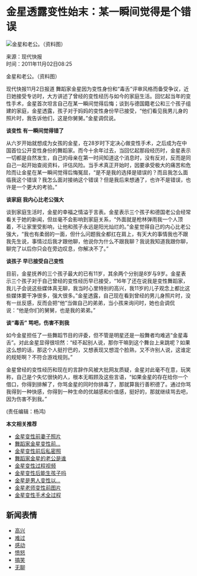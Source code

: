 # 金星透露变性始末：某一瞬间觉得是个错误

![金星和老公。（资料图）](https://photocdn.sohu.com/20111102/Img324223280.jpg)

来源：现代快报  
时间：2011年11月02日08:25  

金星和老公。（资料图）

现代快报11月2日报道 舞蹈家金星因为变性身份和“毒舌”评审风格而备受争议，近日她接受专访时，大方讲述了曾经的变性经历与如今的家庭生活。回忆起当年的变性手术，金星首次坦言自己在某一瞬间觉得后悔；谈到与德国籍老公和三个孩子组建的家庭，金星透露，孩子对于妈妈的变性身份早已接受，“他们看见我男儿身的照片时，我告诉他们，这是你舅舅。”金星调侃说。

**谈变性 有一瞬间觉得错了**

从六岁开始就想成为女孩的金星，在28岁时下定决心做变性手术，之后成为在中国首位公开变性身份的舞蹈家。而今十余年过去，当回忆起那段经历时，金星表示一切都是自然发生，自己的母亲在第一时间知道这个消息时，没有反对，反而是同自己一起开始查阅资料，评估风险。当手术真正开始时，因要承受极大的痛苦和危险而让金星在某一瞬间觉得后悔冤屈，“是不是我的选择是错误的？而且我怎么面临我这个错误？我怎么面对接纳这个错误？但是我后来想通了，也许不是错误，也许是一个更大的考验。”

**谈家庭 我内心比老公强大**

谈到家庭生活时，金星的幸福之情溢于言表。金星表示三个孩子和德国老公会经常看关于她的新闻，但丝毫不会影响到家庭关系，“外面就是枪林弹雨我一个人顶着，不让家里受影响，让他和孩子永远是阳光灿烂的。”金星觉得自己的内心比老公强大，“我也有柔弱的一面，但什么问题我全都扛在肩上，有天大的事情我也不跟我先生说，事情过后我才跟他聊，他说你为什么不跟我聊？我说我知道我跟你聊，聊完了以后你只会在旁边叹息，你解决不了。”

**谈孩子 早已接受自己变性**

目前，金星抚养的三个孩子最大的已有11岁，其余两个分别是8岁与9岁。金星表示三个孩子对于自己曾经的变性经历早已接受，“16年了还在说我是变性舞蹈家，我儿子会说这些媒体真无聊，我当时心里特别的高兴，我11岁的儿子观念上都比这些媒体要干净很多，强大很多。”金星透露，自己现在看到曾经的男儿身照片时，没有一丝反感，反而会把“他”当做自己的弟弟，当小孩来询问时，她也会调侃说：“他是你们的舅舅，也是我的弟弟。”

**谈“毒舌” 骂吧，伤害不到我**

如今金星担任了一些舞蹈节目的评委，但不管是明星还是一般舞者均难逃“金星毒舌”。对此金星显得很坦然：“经不起别人说，那你干嘛到这个舞台上来跳呢？如果这么想的话，那这个人挺拧巴的，又想表现又想混个脸熟，又不许别人说，这谁定的规矩啊？不符合游戏规则。”

金星曾经的变性经历和现在的言辞作风被大批网友质疑，金星对此毫不在意，玩笑称，自己是个失忆很快的人，根本无暇顾及这些言语，“如果金星的存在给你一个借口，你得到排解了，你骂金星的同时你排毒了，那就算我行善积德了。通过你骂我得到一种快感，你得到一种生命的优越感和价值感，挺好的，那就继续骂去吧，因为伤害不到我。”

(责任编辑：杨鸿)

**本文相关推荐**

- [金星变性前妻子照片](https://www.sogou.com/web?query=金星变性前妻子照片&p=02210102&fhintidx=0)
- [舞蹈家金星变性前...](https://www.sogou.com/web?query=舞蹈家金星变性前的照片&p=02210102&fhintidx=1)
- [金星变性前后私密照](https://www.sogou.com/web?query=金星变性前后私密照&p=02210102&fhintidx=2)
- [舞蹈家金星的老公是谁](https://www.sogou.com/web?query=舞蹈家金星的老公是谁&p=02210102&fhintidx=3)
- [金星变性过程视频](https://www.sogou.com/web?query=金星变性过程视频&p=02210102&fhintidx=4)
- [金星变性后能生孩子吗](https://www.sogou.com/web?query=金星变性后能生孩子吗&p=02210102&fhintidx=5)
- [金星是男人变性以...](https://www.sogou.com/web?query=金星是男人变性以后的女人&p=02210102&fhintidx=6)
- [金星老师变性前图片](https://www.sogou.com/web?query=金星老师变性前图片&p=02210102&fhintidx=7)
- [金星变性手术全过程](https://www.sogou.com/web?query=金星变性手术全过程&p=02210102&fhintidx=8)

## 新闻表情

- [高兴](javascript:faceChange(0))
- [难过](javascript:faceChange(1))
- [感动](javascript:faceChange(2))
- [愤怒](javascript:faceChange(3))
- [搞笑](javascript:faceChange(4))
- [无聊](javascript:faceChange(5))
<!-- tcd_original_link https://yule.sohu.com/20111102/n324223277.shtml -->
